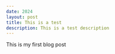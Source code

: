 ```yaml
---
date: 2024
layout: post
title: This is a test
description: This is a test description
---
```


This is my first blog post
